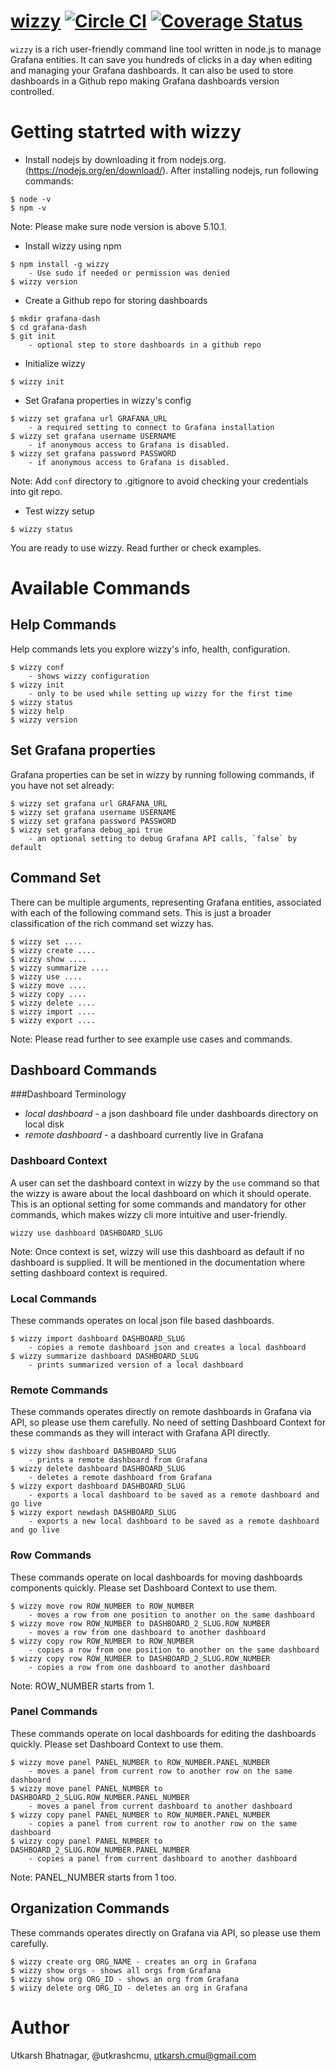 [wizzy](https://github.com/utkarshcmu/wizzy) [![Circle CI](https://circleci.com/gh/utkarshcmu/wizzy.svg?style=shield&circle-token=:circle-token)](https://circleci.com/gh/utkarshcmu/wizzy) [![Coverage Status](https://coveralls.io/repos/github/utkarshcmu/wizzy/badge.svg?branch=master&bust=1)](https://coveralls.io/github/utkarshcmu/wizzy?branch=master)
================
`wizzy` is a rich user-friendly command line tool written in node.js to manage Grafana entities. It can save you hundreds of clicks in a day when editing and managing your Grafana dashboards. It can also be used to store dashboards in a Github repo making Grafana dashboards version controlled.

# Getting statrted with wizzy

- Install nodejs by downloading it from nodejs.org. (https://nodejs.org/en/download/). After installing nodejs, run following commands:
```
$ node -v
$ npm -v
```
Note: Please make sure node version is above 5.10.1.

- Install wizzy using npm
```
$ npm install -g wizzy
	- Use sudo if needed or permission was denied
$ wizzy version
```

- Create a Github repo for storing dashboards
```
$ mkdir grafana-dash
$ cd grafana-dash
$ git init
	- optional step to store dashboards in a github repo
```

- Initialize wizzy
```
$ wizzy init
```
- Set Grafana properties in wizzy's config
```
$ wizzy set grafana url GRAFANA_URL
	- a required setting to connect to Grafana installation
$ wizzy set grafana username USERNAME
	- if anonymous access to Grafana is disabled.
$ wizzy set grafana password PASSWORD
	- if anonymous access to Grafana is disabled.
```
Note: Add `conf` directory to .gitignore to avoid checking your credentials into git repo.

- Test wizzy setup
```
$ wizzy status
```

You are ready to use wizzy. Read further or check examples.

# Available Commands

## Help Commands
Help commands lets you explore wizzy's info, health, configuration.
```
$ wizzy conf
	- shows wizzy configuration
$ wizzy init
	- only to be used while setting up wizzy for the first time
$ wizzy status
$ wizzy help
$ wizzy version
```

## Set Grafana properties
Grafana properties can be set in wizzy by running following commands, if you have not set already:
```
$ wizzy set grafana url GRAFANA_URL
$ wizzy set grafana username USERNAME
$ wizzy set grafana password PASSWORD
$ wizzy set grafana debug_api true
	- an optional setting to debug Grafana API calls, `false` by default
```

## Command Set
There can be multiple arguments, representing Grafana entities, associated with each of the following command sets. This is just a broader classification of the rich command set wizzy has.
```
$ wizzy set ....
$ wizzy create ....
$ wizzy show ....
$ wizzy summarize ....
$ wizzy use ....
$ wizzy move ....
$ wizzy copy ....
$ wizzy delete ....
$ wizzy import ....
$ wizzy export ....
```
Note: Please read further to see example use cases and commands.

## Dashboard Commands

###Dashboard Terminology
- *local dashboard* - a json dashboard file under dashboards directory on local disk
- *remote dashboard* - a dashboard currently live in Grafana

### Dashboard Context
A user can set the dashboard context in wizzy by the `use` command so that the wizzy is aware about the local dashboard on which it should operate. This is an optional setting for some commands and mandatory for other commands, which makes wizzy cli more intuitive and user-friendly.
```
wizzy use dashboard DASHBOARD_SLUG
```
Note: Once context is set, wizzy will use this dashboard as default if no dashboard is supplied. It will be mentioned in the documentation where setting dashboard context is required.


### Local Commands
These commands operates on local json file based dashboards.
```
$ wizzy import dashboard DASHBOARD_SLUG
	- copies a remote dashboard json and creates a local dashboard
$ wizzy summarize dashboard DASHBOARD_SLUG
	- prints summarized version of a local dashboard
```

### Remote Commands
These commands operates directly on remote dashboards in Grafana via API, so please use them carefully. No need of setting Dashboard Context for these commands as they will interact with Grafana API directly.
```
$ wizzy show dashboard DASHBOARD_SLUG
	- prints a remote dashboard from Grafana
$ wizzy delete dashboard DASHBOARD_SLUG
	- deletes a remote dashboard from Grafana
$ wizzy export dashboard DASHBOARD_SLUG
	- exports a local dashboard to be saved as a remote dashboard and go live
$ wizzy export newdash DASHBOARD_SLUG
	- exports a new local dashboard to be saved as a remote dashboard and go live
```

### Row Commands
These commands operate on local dashboards for moving dashboards components quickly. Please set Dashboard Context to use them.
```
$ wizzy move row ROW_NUMBER to ROW_NUMBER
	- moves a row from one position to another on the same dashboard
$ wizzy move row ROW_NUMBER to DASHBOARD_2_SLUG.ROW_NUMBER
	- moves a row from one dashboard to another dashboard
$ wizzy copy row ROW_NUMBER to ROW_NUMBER
	- copies a row from one position to another on the same dashboard
$ wizzy copy row ROW_NUMBER to DASHBOARD_2_SLUG.ROW_NUMBER
	- copies a row from one dashboard to another dashboard
```
Note: ROW_NUMBER starts from 1.

### Panel Commands
These commands operate on local dashboards for editing the dashboards quickly. Please set Dashboard Context to use them.
```
$ wizzy move panel PANEL_NUMBER to ROW_NUMBER.PANEL_NUMBER
	- moves a panel from current row to another row on the same dashboard
$ wizzy move panel PANEL_NUMBER to DASHBOARD_2_SLUG.ROW_NUMBER.PANEL_NUMBER
	- moves a panel from current dashboard to another dashboard
$ wizzy copy panel PANEL_NUMBER to ROW_NUMBER.PANEL_NUMBER
	- copies a panel from current row to another row on the same dashboard
$ wizzy copy panel PANEL_NUMBER to DASHBOARD_2_SLUG.ROW_NUMBER.PANEL_NUMBER
	- copies a panel from current dashboard to another dashboard
```
Note: PANEL_NUMBER starts from 1 too.

## Organization Commands
These commands operates directly on Grafana via API, so please use them carefully.
```
$ wizzy create org ORG_NAME - creates an org in Grafana
$ wizzy show orgs - shows all orgs from Grafana
$ wizzy show org ORG_ID - shows an org from Grafana
$ wiizy delete org ORG_ID - deletes an org in Grafana
```

# Author
Utkarsh Bhatnagar, @utkrashcmu, <utkarsh.cmu@gmail.com>
